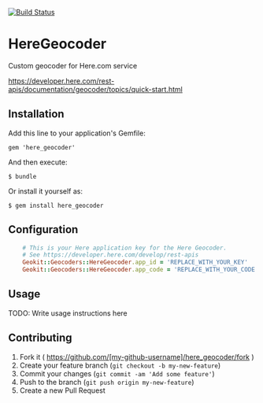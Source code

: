 [![Build Status](https://travis-ci.org/srozum/here_geocoder.svg?branch=master)](https://travis-ci.org/srozum/here_geocoder)

# HereGeocoder

Custom geocoder for Here.com service

https://developer.here.com/rest-apis/documentation/geocoder/topics/quick-start.html

## Installation

Add this line to your application's Gemfile:

    gem 'here_geocoder'

And then execute:

    $ bundle

Or install it yourself as:

    $ gem install here_geocoder

## Configuration


```ruby
    # This is your Here application key for the Here Geocoder.
    # See https://developer.here.com/develop/rest-apis
    Geokit::Geocoders::HereGeocoder.app_id = 'REPLACE_WITH_YOUR_KEY'
    Geokit::Geocoders::HereGeocoder.app_code = 'REPLACE_WITH_YOUR_CODE'
```


## Usage

TODO: Write usage instructions here

## Contributing

1. Fork it ( https://github.com/[my-github-username]/here_geocoder/fork )
2. Create your feature branch (`git checkout -b my-new-feature`)
3. Commit your changes (`git commit -am 'Add some feature'`)
4. Push to the branch (`git push origin my-new-feature`)
5. Create a new Pull Request
